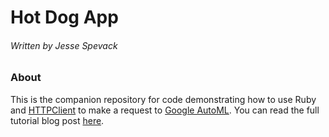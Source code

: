 # Hot Dog App
###### Written by Jesse Spevack
### About
This is the companion repository for code demonstrating how to use Ruby and [HTTPClient](https://github.com/nahi/httpclient) to make a request to [Google AutoML](https://cloud.google.com/automl/). You can read the full tutorial blog post [here](http://www.jessespevack.com/blog/2018/12/23/lets-make-a-hot-dog-app-a-google-automl-tutorial-for-n00bs).
